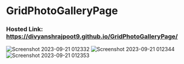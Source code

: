 # GridPhotoGalleryPage
### Hosted Link: https://divyanshrajpoot9.github.io/GridPhotoGalleryPage/


![Screenshot 2023-09-21 012332](https://github.com/divyanshrajpoot9/GridPhotoGalleryPage/assets/114856467/bb580809-6513-42d2-ad89-ec3289dfc255)
![Screenshot 2023-09-21 012344](https://github.com/divyanshrajpoot9/GridPhotoGalleryPage/assets/114856467/88951072-d4a9-490f-a04b-8253ca4c1edc)
![Screenshot 2023-09-21 012353](https://github.com/divyanshrajpoot9/GridPhotoGalleryPage/assets/114856467/5c0c1405-8237-46fd-aecb-a62d4df3f816)

